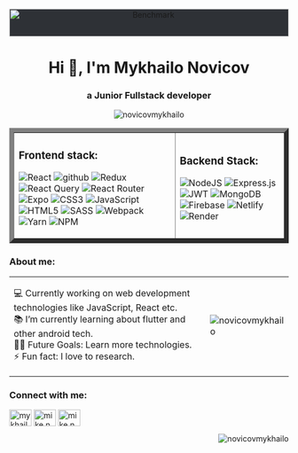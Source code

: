 <p align="center"><img src="https://encrypted-tbn0.gstatic.com/images?q=tbn:ANd9GcSVZCALrsIkmwpcHMw3nW1NgC2rVU6FXQrsz_UkVoILsg_LOh1DNmErSpTGhutgR0cv4g&usqp=CAU" alt="Benchmark" width="100%" height="50px" style="background-color:#2e3136"></p>



<h1 align="center">Hi 👋, I'm Mykhailo Novicov</h1>

<h3 align="center">a Junior Fullstack developer</h3> <p align="center"> <img src="https://komarev.com/ghpvc/?username=novicovmykhailo&label=Profile%20views&color=0e75b6&style=flat" alt="novicovmykhailo" /> </p>


<table  border="8px">
  <tr> 
    <td>
   <h3 align="left">Frontend stack:</h3> 
      <div align="left">
        
![React](https://img.shields.io/badge/react-%2320232a.svg?style=for-the-badge&logo=react&logoColor=%2361DAFB&border-radius=10px) ![github](https://img.shields.io/badge/GitHub-000000?style=for-the-badge&logo=GitHub&logoColor=white)  ![Redux](https://img.shields.io/badge/redux-%23593d88.svg?style=for-the-badge&logo=redux&logoColor=white)  ![React Query](https://img.shields.io/badge/-React%20Query-FF4154?style=for-the-badge&logo=react%20query&logoColor=white)  ![React Router](https://img.shields.io/badge/React_Router-CA4245?style=for-the-badge&logo=react-router&logoColor=white)  ![Expo](https://img.shields.io/badge/expo-1C1E24?style=for-the-badge&logo=expo&logoColor=#D04A37)  ![CSS3](https://img.shields.io/badge/css3-%231572B6.svg?style=for-the-badge&logo=css3&logoColor=white)  ![JavaScript](https://img.shields.io/badge/javascript-%23323330.svg?style=for-the-badge&logo=javascript&logoColor=%23F7DF1E)  ![HTML5](https://img.shields.io/badge/html5-%23E34F26.svg?style=for-the-badge&logo=html5&logoColor=white)  ![SASS](https://img.shields.io/badge/SASS-hotpink.svg?style=for-the-badge&logo=SASS&logoColor=white)  ![Webpack](https://img.shields.io/badge/webpack-%238DD6F9.svg?style=for-the-badge&logo=webpack&logoColor=black)  ![Yarn](https://img.shields.io/badge/yarn-%232C8EBB.svg?style=for-the-badge&logo=yarn&logoColor=white)  ![NPM](https://img.shields.io/badge/NPM-%23CB3837.svg?style=for-the-badge&logo=npm&logoColor=white)</div>
    </td>
    <td><h3 align="left">Backend Stack:</h3>
         <div align="left">
         
![NodeJS](https://img.shields.io/badge/node.js-6DA55F?style=for-the-badge&logo=node.js&logoColor=white)  ![Express.js](https://img.shields.io/badge/express.js-%23404d59.svg?style=for-the-badge&logo=express&logoColor=%2361DAFB)  ![JWT](https://img.shields.io/badge/JWT-black?style=for-the-badge&logo=JSON%20web%20tokens)  ![MongoDB](https://img.shields.io/badge/MongoDB-%234ea94b.svg?style=for-the-badge&logo=mongodb&logoColor=white)  ![Firebase](https://img.shields.io/badge/firebase-%23039BE5.svg?style=for-the-badge&logo=firebase)  ![Netlify](https://img.shields.io/badge/netlify-%23000000.svg?style=for-the-badge&logo=netlify&logoColor=#00C7B7)  ![Render](https://img.shields.io/badge/Render-%46E3B7.svg?style=for-the-badge&logo=render&logoColor=white)</div>
 </td>
  </tr>
</table>




<table >
  <tr><h3>About me:</h3><td><p width="10px">💻 Currently working on web development technologies like JavaScript, React etc. <br>📚 I’m currently learning about flutter and other android tech. <br>💪🏼 Future Goals: Learn more technologies.<br>⚡ Fun fact: I love to research.<br></p></td>
    <td><img align="center" src="https://github-readme-stats.vercel.app/api/top-langs?username=novicovmykhailo&show_icons=true&locale=en&layout=compact" alt="novicovmykhailo" /></td>
  </tr>
</table>



<h3 align="left">Connect with me:</h3>
<p align="left">
<a href="https://linkedin.com/in/mykhailonovicov" target="blank"><img align="center" src="https://raw.githubusercontent.com/rahuldkjain/github-profile-readme-generator/master/src/images/icons/Social/linked-in-alt.svg" alt="mykhailonovicov" height="30" width="40" /></a>
<a href="https://fb.com/mike.novicov" target="blank"><img align="center" src="https://raw.githubusercontent.com/rahuldkjain/github-profile-readme-generator/master/src/images/icons/Social/facebook.svg" alt="mike.novicov" height="30" width="40" /></a>
<a href="mailto:mikenovicov@gmail.com" target="blank"><img align="center" src="https://upload.wikimedia.org/wikipedia/commons/thumb/8/8c/Gmail_Icon_%282013-2020%29.svg/2560px-Gmail_Icon_%282013-2020%29.svg.png" alt="mike.novicov" height="30" width="40" /></a>

</p>
<p><img align="right" src="https://github-readme-streak-stats.herokuapp.com/?user=novicovmykhailo&" alt="novicovmykhailo" /></p>

